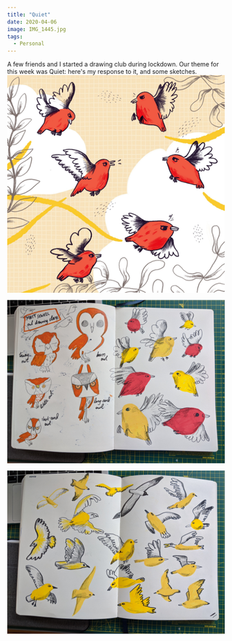 ```yaml
---
title: "Quiet"
date: 2020-04-06
image: IMG_1445.jpg
tags:
  - Personal
---
```


A few friends and I started a drawing club during lockdown. Our theme for this week was Quiet: here's my response to it, and some sketches.
![Quiet](IMG_1445.jpg)

![Quiet sketch 1](IMG_20200406_161429.jpg)

![Quiet sketch 2](IMG_20200406_161421.jpg)
